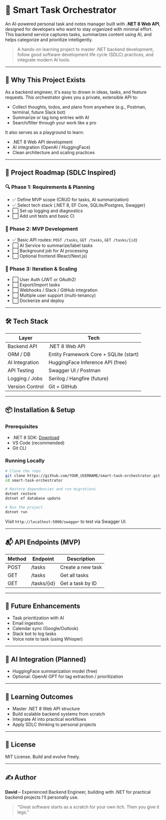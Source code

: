 # 📘 Smart Task Orchestrator

An AI-powered personal task and notes manager built with **.NET 8 Web API**, designed for developers who want to stay organized with minimal effort. This backend service captures tasks, summarizes content using AI, and helps categorize and prioritize intelligently.

> A hands-on learning project to master .NET backend development, follow good software development life cycle (SDLC) practices, and integrate modern AI tools.

---

## 🧠 Why This Project Exists

As a backend engineer, it's easy to drown in ideas, tasks, and feature requests. This orchestrator gives you a private, extensible API to:

- Collect thoughts, todos, and plans from anywhere (e.g., Postman, terminal, future Slack bot)
- Summarize or tag long entries with AI
- Search/filter through your work like a pro

It also serves as a playground to learn:

- .NET 8 Web API development
- AI integration (OpenAI / HuggingFace)
- Clean architecture and scaling practices

---

## 🔧 Project Roadmap (SDLC Inspired)

### 🔍 Phase 1: Requirements & Planning

- ✅ Define MVP scope (CRUD for tasks, AI summarization)
- ✅ Select tech stack (.NET 8, EF Core, SQLite/Postgres, Swagger)
- ⬜ Set up logging and diagnostics
- ⬜ Add unit tests and basic CI

### 🧱 Phase 2: MVP Development

- ✅ Basic API routes: `POST /tasks`, `GET /tasks`, `GET /tasks/{id}`
- ⬜ AI Service to summarize/label tasks
- ⬜ Background job for AI processing
- ⬜ Optional frontend (React/Next.js)

### 🚀 Phase 3: Iteration & Scaling

- ⬜ User Auth (JWT or OAuth2)
- ⬜ Export/Import tasks
- ⬜ Webhooks / Slack / GitHub integration
- ⬜ Multiple user support (multi-tenancy)
- ⬜ Dockerize and deploy

---

## 🛠 Tech Stack

| Layer           | Tech                                   |
| --------------- | -------------------------------------- |
| Backend API     | .NET 8 Web API                         |
| ORM / DB        | Entity Framework Core + SQLite (start) |
| AI Integration  | HuggingFace Inference API (free)       |
| API Testing     | Swagger UI / Postman                   |
| Logging / Jobs  | Serilog / Hangfire (future)            |
| Version Control | Git + GitHub                           |

---

## 📦 Installation & Setup

### Prerequisites

- .NET 8 SDK: [Download](https://dotnet.microsoft.com/en-us/download)
- VS Code (recommended)
- Git CLI

### Running Locally

```bash
# Clone the repo
git clone https://github.com/YOUR_USERNAME/smart-task-orchestrator.git
cd smart-task-orchestrator

# Restore dependencies and run migrations
dotnet restore
dotnet ef database update

# Run the project
dotnet run
```

Visit `http://localhost:5000/swagger` to test via Swagger UI.

---

## 📬 API Endpoints (MVP)

| Method | Endpoint    | Description       |
| ------ | ----------- | ----------------- |
| POST   | /tasks      | Create a new task |
| GET    | /tasks      | Get all tasks     |
| GET    | /tasks/{id} | Get a task by ID  |

---

## 🔮 Future Enhancements

- Task prioritization with AI
- Email ingestion
- Calendar sync (Google/Outlook)
- Slack bot to log tasks
- Voice note to task (using Whisper)

---

## 🤖 AI Integration (Planned)

- HuggingFace summarization model (free)
- Optional: OpenAI GPT for tag extraction / prioritization

---

## 🧠 Learning Outcomes

- Master .NET 8 Web API structure
- Build scalable backend systems from scratch
- Integrate AI into practical workflows
- Apply SDLC thinking to personal projects

---

## 📜 License

MIT License. Build and evolve freely.

---

## ✍️ Author

**David** – Experienced Backend Engineer, building with .NET for practical backend projects I'll personally use.

> "Great software starts as a scratch for your own itch. Then you give it legs."
